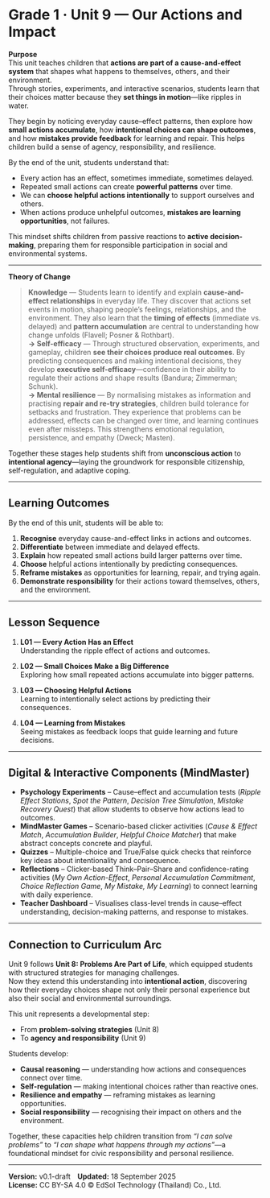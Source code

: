 # Grade 1 · Unit 9 — Our Actions and Impact

**Purpose**  
This unit teaches children that **actions are part of a cause-and-effect system** that shapes what happens to themselves, others, and their environment.  
Through stories, experiments, and interactive scenarios, students learn that their choices matter because they **set things in motion**—like ripples in water.

They begin by noticing everyday cause–effect patterns, then explore how **small actions accumulate**, how **intentional choices can shape outcomes**, and how **mistakes provide feedback** for learning and repair. This helps children build a sense of agency, responsibility, and resilience.

By the end of the unit, students understand that:
- Every action has an effect, sometimes immediate, sometimes delayed.  
- Repeated small actions can create **powerful patterns** over time.  
- We can **choose helpful actions intentionally** to support ourselves and others.  
- When actions produce unhelpful outcomes, **mistakes are learning opportunities**, not failures.  

This mindset shifts children from passive reactions to **active decision-making**, preparing them for responsible participation in social and environmental systems.

---

**Theory of Change**  
> **Knowledge** — Students learn to identify and explain **cause-and-effect relationships** in everyday life. They discover that actions set events in motion, shaping people’s feelings, relationships, and the environment. They also learn that the **timing of effects** (immediate vs. delayed) and **pattern accumulation** are central to understanding how change unfolds (Flavell; Posner & Rothbart).  
> **→ Self-efficacy** — Through structured observation, experiments, and gameplay, children **see their choices produce real outcomes**. By predicting consequences and making intentional decisions, they develop **executive self-efficacy**—confidence in their ability to regulate their actions and shape results (Bandura; Zimmerman; Schunk).  
> **→ Mental resilience** — By normalising mistakes as information and practising **repair and re-try strategies**, children build tolerance for setbacks and frustration. They experience that problems can be addressed, effects can be changed over time, and learning continues even after missteps. This strengthens emotional regulation, persistence, and empathy (Dweck; Masten).

Together these stages help students shift from **unconscious action** to **intentional agency**—laying the groundwork for responsible citizenship, self-regulation, and adaptive coping.

---

## Learning Outcomes
By the end of this unit, students will be able to:

1. **Recognise** everyday cause-and-effect links in actions and outcomes.  
2. **Differentiate** between immediate and delayed effects.  
3. **Explain** how repeated small actions build larger patterns over time.  
4. **Choose** helpful actions intentionally by predicting consequences.  
5. **Reframe mistakes** as opportunities for learning, repair, and trying again.  
6. **Demonstrate responsibility** for their actions toward themselves, others, and the environment.

---

## Lesson Sequence
1. **L01 — Every Action Has an Effect**  
   Understanding the ripple effect of actions and outcomes.  

2. **L02 — Small Choices Make a Big Difference**  
   Exploring how small repeated actions accumulate into bigger patterns.  

3. **L03 — Choosing Helpful Actions**  
   Learning to intentionally select actions by predicting their consequences.  

4. **L04 — Learning from Mistakes**  
   Seeing mistakes as feedback loops that guide learning and future decisions.

---

## Digital & Interactive Components (MindMaster)
- **Psychology Experiments** – Cause–effect and accumulation tests (*Ripple Effect Stations*, *Spot the Pattern*, *Decision Tree Simulation*, *Mistake Recovery Quest*) that allow students to observe how actions lead to outcomes.  
- **MindMaster Games** – Scenario-based clicker activities (*Cause & Effect Match*, *Accumulation Builder*, *Helpful Choice Matcher*) that make abstract concepts concrete and playful.  
- **Quizzes** – Multiple-choice and True/False quick checks that reinforce key ideas about intentionality and consequence.  
- **Reflections** – Clicker-based Think–Pair–Share and confidence-rating activities (*My Own Action-Effect*, *Personal Accumulation Commitment*, *Choice Reflection Game*, *My Mistake, My Learning*) to connect learning with daily experience.  
- **Teacher Dashboard** – Visualises class-level trends in cause–effect understanding, decision-making patterns, and response to mistakes.

---

## Connection to Curriculum Arc
Unit 9 follows **Unit 8: Problems Are Part of Life**, which equipped students with structured strategies for managing challenges.  
Now they extend this understanding into **intentional action**, discovering how their everyday choices shape not only their personal experience but also their social and environmental surroundings.

This unit represents a developmental step:
- From **problem-solving strategies** (Unit 8)  
- To **agency and responsibility** (Unit 9)  

Students develop:
- **Causal reasoning** — understanding how actions and consequences connect over time.  
- **Self-regulation** — making intentional choices rather than reactive ones.  
- **Resilience and empathy** — reframing mistakes as learning opportunities.  
- **Social responsibility** — recognising their impact on others and the environment.

Together, these capacities help children transition from *“I can solve problems”* to *“I can shape what happens through my actions”*—a foundational mindset for civic responsibility and personal resilience.

---

**Version:** v0.1-draft **Updated:** 18 September 2025  
**License:** CC BY-SA 4.0 © EdSol Technology (Thailand) Co., Ltd.
